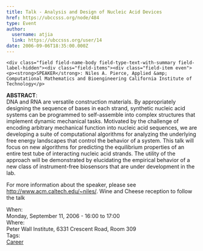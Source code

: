 ```yaml
---
title: Talk - Analysis and Design of Nucleic Acid Devices 
href: https://ubccsss.org/node/484
type: Event
author:
  username: atjia
  link: https://ubccsss.org/user/14
date: 2006-09-06T18:35:00.000Z
---
```



    <div class="field field-name-body field-type-text-with-summary field-label-hidden"><div class="field-items"><div class="field-item even"><p><strong>SPEAKER</strong>: Niles A. Pierce, Applied &amp; Computational Mathematics and Bioengineering California Institute of Technology</p>
<p><strong>ABSTRACT</strong>:<br>
DNA and RNA are versatile construction materials.  By appropriately designing the sequence of bases in each strand, synthetic nucleic acid systems can be programmed to self-assemble into complex structures that implement dynamic mechanical tasks.  Motivated by the challenge of encoding arbitrary mechanical function into nucleic acid sequences, we are developing a suite of computational algorithms for analyzing the underlying free energy landscapes that control the behavior of a system.  This talk will focus on new algorithms for predicting the equilibrium properties of an entire test tube of interacting nucleic acid strands.  The utility of the approach will be demonstrated by elucidating the empirical behavior of a new class of instrument-free biosensors that are under development in the lab.</p>
<p>For more information about the speaker, please see <a href="http://www.acm.caltech.edu/~niles/">http://www.acm.caltech.edu/~niles/</a>. Wine and Cheese reception to follow the talk</p>
<!--break--></div></div></div><div class="field field-name-field-dates field-type-datetime field-label-above"><div class="field-label">When:&#xA0;</div><div class="field-items"><div class="field-item even"><span class="date-display-single">Monday, September 11, 2006 - <span class="date-display-range"><span class="date-display-start">16:00</span> to <span class="date-display-end">17:00</span></span></span></div></div></div><div class="field field-name-field-location field-type-text field-label-above"><div class="field-label">Where:&#xA0;</div><div class="field-items"><div class="field-item even">Peter Wall Institute, 6331 Crescent Road, Room 309</div></div></div>    <footer>
    <div class="field field-name-field-tags field-type-taxonomy-term-reference field-label-above"><div class="field-label">Tags:&#xA0;</div><div class="field-items"><div class="field-item even"><a href="/career">Career</a></div></div></div>      </footer>
    